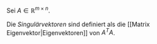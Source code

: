 Sei $A \in \mathbb{R}^{m \times n}$.

Die *Singulärvektoren* sind definiert als die [[Matrix Eigenvektor|Eigenvektoren]] von $A^TA$.
